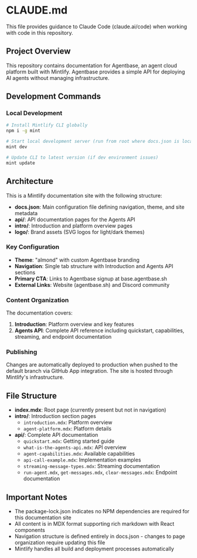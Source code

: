 # CLAUDE.md

This file provides guidance to Claude Code (claude.ai/code) when working with code in this repository.

## Project Overview

This repository contains documentation for Agentbase, an agent cloud platform built with Mintlify. Agentbase provides a simple API for deploying AI agents without managing infrastructure.

## Development Commands

### Local Development
```bash
# Install Mintlify CLI globally
npm i -g mint

# Start local development server (run from root where docs.json is located)
mint dev

# Update CLI to latest version (if dev environment issues)
mint update
```

## Architecture

This is a Mintlify documentation site with the following structure:

- **docs.json**: Main configuration file defining navigation, theme, and site metadata
- **api/**: API documentation pages for the Agents API
- **intro/**: Introduction and platform overview pages
- **logo/**: Brand assets (SVG logos for light/dark themes)

### Key Configuration

- **Theme**: "almond" with custom Agentbase branding
- **Navigation**: Single tab structure with Introduction and Agents API sections
- **Primary CTA**: Links to Agentbase signup at base.agentbase.sh
- **External Links**: Website (agentbase.sh) and Discord community

### Content Organization

The documentation covers:
1. **Introduction**: Platform overview and key features
2. **Agents API**: Complete API reference including quickstart, capabilities, streaming, and endpoint documentation

### Publishing

Changes are automatically deployed to production when pushed to the default branch via GitHub App integration. The site is hosted through Mintlify's infrastructure.

## File Structure

- **index.mdx**: Root page (currently present but not in navigation)
- **intro/**: Introduction section pages
  - `introduction.mdx`: Platform overview
  - `agent-platform.mdx`: Platform details
- **api/**: Complete API documentation
  - `quickstart.mdx`: Getting started guide
  - `what-is-the-agents-api.mdx`: API overview
  - `agent-capabilities.mdx`: Available capabilities
  - `api-call-example.mdx`: Implementation examples
  - `streaming-message-types.mdx`: Streaming documentation
  - `run-agent.mdx`, `get-messages.mdx`, `clear-messages.mdx`: Endpoint documentation

## Important Notes

- The package-lock.json indicates no NPM dependencies are required for this documentation site
- All content is in MDX format supporting rich markdown with React components
- Navigation structure is defined entirely in docs.json - changes to page organization require updating this file
- Mintlify handles all build and deployment processes automatically